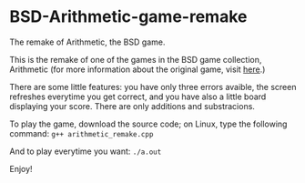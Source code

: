 # BSD-Arithmetic-game-remake
The remake of Arithmetic, the BSD game.

This is the remake of one of the games in the BSD game collection, Arithmetic (for more information about the original game, visit <a href="https://github.com/vattam/BSDGames/tree/master/arithmetic">here</a>.)

There are some little features: you have only three errors avaible, the screen refreshes everytime you get correct, and you have also a little board displaying your score. There are only additions and substracions.

To play the game, download the source code; on Linux, type the following command:
<code>g++ arithmetic_remake.cpp</code>

And to play everytime you want:
<code>./a.out</code>

Enjoy!
